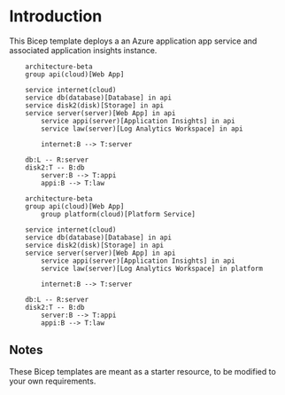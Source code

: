 # Introduction

This Bicep template deploys a an Azure application app service and associated application insights instance.



```mermaid
	architecture-beta
    group api(cloud)[Web App]

    service internet(cloud)
    service db(database)[Database] in api
    service disk2(disk)[Storage] in api
    service server(server)[Web App] in api
		service appi(server)[Application Insights] in api
		service law(server)[Log Analytics Workspace] in api

		internet:B --> T:server

    db:L -- R:server
    disk2:T -- B:db
		server:B --> T:appi
		appi:B --> T:law
```

```mermaid
	architecture-beta
    group api(cloud)[Web App]
		group platform(cloud)[Platform Service]

    service internet(cloud)
    service db(database)[Database] in api
    service disk2(disk)[Storage] in api
    service server(server)[Web App] in api
		service appi(server)[Application Insights] in api
		service law(server)[Log Analytics Workspace] in platform

		internet:B --> T:server

    db:L -- R:server
    disk2:T -- B:db
		server:B --> T:appi
		appi:B --> T:law
```
## Notes

These Bicep templates are meant as a starter resource, to be modified to your own requirements.
